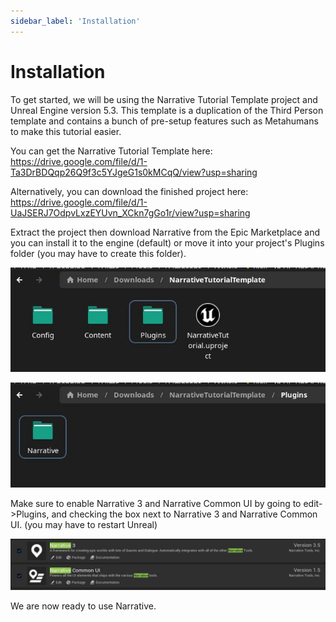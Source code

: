 ```yaml
---
sidebar_label: 'Installation'
---
```


# Installation

To get started, we will be using the Narrative Tutorial Template project and Unreal Engine version 5.3. This template is a duplication of the Third Person template and contains a bunch of pre-setup features such as Metahumans to make this tutorial easier.

You can get the Narrative Tutorial Template here:
https://drive.google.com/file/d/1-Ta3DrBDQqp26Q9f3c5YJgeG1s0kMCqQ/view?usp=sharing

Alternatively, you can download the finished project here:
https://drive.google.com/file/d/1-UaJSERJ7OdpvLxzEYUvn_XCkn7gGo1r/view?usp=sharing

Extract the project then download Narrative from the Epic Marketplace and you can install it to the engine (default) or move it into your project's Plugins folder (you may have to create this folder).

![Plugins folder](/img/installed_plugins_folder.jpg)

![Plugins folder 2](/img/installed_plugins_folder_2.jpg)

Make sure to enable Narrative 3 and Narrative Common UI by going to edit->Plugins, and checking the box next to Narrative 3 and Narrative Common UI. (you may have to restart Unreal)

![Installed plugins](/img/installed_plugins.jpg)

We are now ready to use Narrative.
